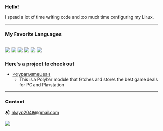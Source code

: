 ### **Hello!**
I spend a lot of time writing code and too much time configuring my Linux.

---

### **My Favorite Languages**
![](https://raw.githubusercontent.com/abranhe/programming-languages-logos/master/src/javascript/javascript_32x32.png)
![](https://raw.githubusercontent.com/abranhe/programming-languages-logos/master/src/css/css_32x32.png)
![](https://raw.githubusercontent.com/abranhe/programming-languages-logos/master/src/html/html_32x32.png)
![](https://raw.githubusercontent.com/abranhe/programming-languages-logos/master/src/cpp/cpp_32x32.png)
![](https://raw.githubusercontent.com/abranhe/programming-languages-logos/master/src/python/python_32x32.png)
![](https://raw.githubusercontent.com/abranhe/programming-languages-logos/master/src/java/java_32x32.png)
---

### **Here's a project to check out**

- [PolybarGameDeals](https://github.com/nkayp/PolybarGameDeals)
  - This is a Polybar module that fetches and stores the best game deals for PC and Playstation

---

### **Contact**
📬 nkayp2049@gmail.com

[![](https://img.shields.io/badge/PGP-0x6B4790D645B092F7-blue)](https://github.com/nkayp.gpg)
